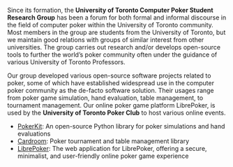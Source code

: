 Since its formation, the **University of Toronto Computer Poker Student Research Group** has been a forum for both formal and informal discourse in the field of computer poker within the University of Toronto community. Most members in the group are students from the University of Toronto, but we maintain good relations with groups of similar interest from other universities. The group carries out research and/or develops open-source tools to further the world’s poker community often under the guidance of various University of Toronto Professors.

Our group developed various open-source software projects related to poker, some of which have established widespread use in the computer poker community as the de-facto software solution. Their usages range from poker game simulation, hand evaluation, table management, to tournament management. Our online poker game platform LibrePoker, is used by the **University of Toronto Poker Club** to host various online events.

- [PokerKit](https://github.com/uoftcprg/pokerkit): An open-source Python library for poker simulations and hand evaluations
- [Cardroom](https://github.com/uoftcprg/cardroom): Poker tournament and table management library
- [LibrePoker](https://github.com/uoftcprg/librepoker): The web application for LibrePoker, offering a secure, minimalist, and user-friendly online poker game experience
